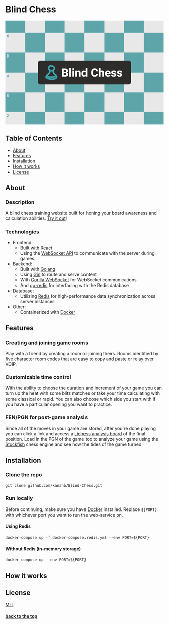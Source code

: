 # Blind Chess
<p align="center">
  <img src="images/titlecard.png" alt="logo and preview" />
</p>

## Table of Contents
* [About](#about)
* [Features](#features)
* [Installation](#installation)
* [How it works](#how-it-works)
* [License](#license)

## About
### Description
A blind chess training website built for honing your board awareness and calculation abilities.
[Try it out](https://mind-chess-kbg6defxyq-uw.a.run.app/)!
### Technologies
* Frontend:
  * Built with [React](https://reactjs.org/)
  * Using the [WebSocket API](https://developer.mozilla.org/en-US/docs/Web/API/WebSockets_API) to communicate with the server during games
* Backend:
  * Built with [Golang](https://go.dev/)
  * Using [Gin](https://github.com/gin-gonic/gin) to route and serve content
  * With [Gorilla WebSocket](https://github.com/gorilla/websocket) for WebSocket communications
  * And [go-redis](https://github.com/go-redis/redis) for interfacing with the Redis database
* Database:
  * Utilizing [Redis](https://redis.io/) for high-performance data synchronization across server instances
* Other:
  * Containerized with [Docker](https://www.docker.com/)

## Features
### Creating and joining game rooms
Play with a friend by creating a room or joining theirs. Rooms identified by five character room codes that are easy to copy and paste or relay over VOIP.
### Customizable time control
With the ability to choose the duration and increment of your game you can turn up the heat with some blitz matches or take your time calculating with some classical or rapid. You can also choose which side you start with if you have a particular opening you want to practice.
### FEN/PGN for post-game analysis
Since all of the moves in your game are stored, after you're done playing you can click a link and access a [Lichess analysis board](https://lichess.org/analysis) of the final position. Load in the PGN of the game too to analyze your game using the [Stockfish](https://stockfishchess.org/) chess engine and see how the tides of the game turned.

## Installation
### Clone the repo
```
git clone github.com/kananb/Blind-Chess.git
```
### Run locally
Before continuing, make sure you have [Docker](https://www.docker.com/get-started) installed.
Replace `${PORT}` with whichever port you want to run the web-service on.
#### Using Redis
```
docker-compose up -f docker-compose.redis.yml --env PORT=${PORT}
```
#### Without Redis (in-memory storage)
```
docker-compose up --env PORT=${PORT}
```

## How it works

## License
[MIT](https://mit-license.org/)

#### [back to the top](#blind-chess)
